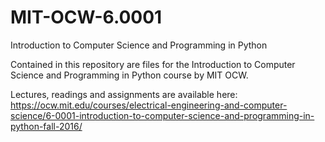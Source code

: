 # MIT-OCW-6.0001
Introduction to Computer Science and Programming in Python

Contained in this repository are files for the Introduction to Computer Science and Programming in Python course by MIT OCW.

Lectures, readings and assignments are available here: https://ocw.mit.edu/courses/electrical-engineering-and-computer-science/6-0001-introduction-to-computer-science-and-programming-in-python-fall-2016/
